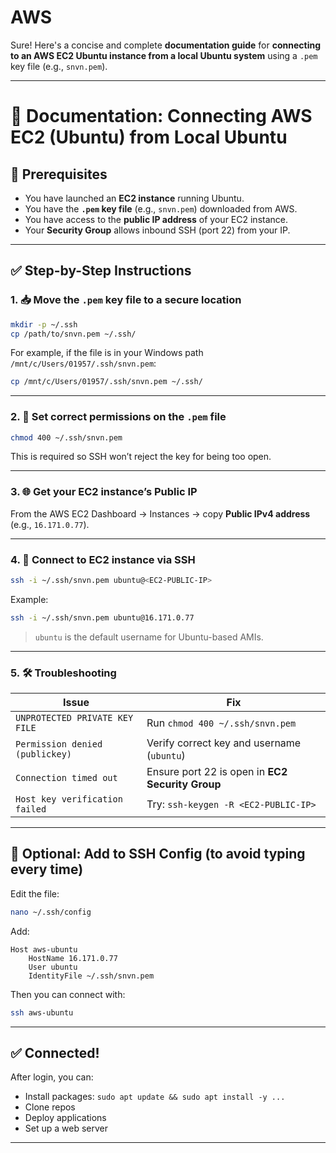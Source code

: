 # AWS
Sure! Here's a concise and complete **documentation guide** for **connecting to an AWS EC2 Ubuntu instance from a local Ubuntu system** using a `.pem` key file (e.g., `snvn.pem`).

---

# 📘 Documentation: Connecting AWS EC2 (Ubuntu) from Local Ubuntu

## 📌 Prerequisites

* You have launched an **EC2 instance** running Ubuntu.
* You have the **`.pem` key file** (e.g., `snvn.pem`) downloaded from AWS.
* You have access to the **public IP address** of your EC2 instance.
* Your **Security Group** allows inbound SSH (port 22) from your IP.

---

## ✅ Step-by-Step Instructions

### 1. 📥 Move the `.pem` key file to a secure location

```bash
mkdir -p ~/.ssh
cp /path/to/snvn.pem ~/.ssh/
```

For example, if the file is in your Windows path `/mnt/c/Users/01957/.ssh/snvn.pem`:

```bash
cp /mnt/c/Users/01957/.ssh/snvn.pem ~/.ssh/
```

---

### 2. 🔐 Set correct permissions on the `.pem` file

```bash
chmod 400 ~/.ssh/snvn.pem
```

This is required so SSH won’t reject the key for being too open.

---

### 3. 🌐 Get your EC2 instance’s Public IP

From the AWS EC2 Dashboard → Instances → copy **Public IPv4 address** (e.g., `16.171.0.77`).

---

### 4. 🔑 Connect to EC2 instance via SSH

```bash
ssh -i ~/.ssh/snvn.pem ubuntu@<EC2-PUBLIC-IP>
```

Example:

```bash
ssh -i ~/.ssh/snvn.pem ubuntu@16.171.0.77
```

> `ubuntu` is the default username for Ubuntu-based AMIs.

---

### 5. 🛠 Troubleshooting

| Issue                           | Fix                                              |
| ------------------------------- | ------------------------------------------------ |
| `UNPROTECTED PRIVATE KEY FILE`  | Run `chmod 400 ~/.ssh/snvn.pem`                  |
| `Permission denied (publickey)` | Verify correct key and username (`ubuntu`)       |
| `Connection timed out`          | Ensure port 22 is open in **EC2 Security Group** |
| `Host key verification failed`  | Try: `ssh-keygen -R <EC2-PUBLIC-IP>`             |

---

## 🧰 Optional: Add to SSH Config (to avoid typing every time)

Edit the file:

```bash
nano ~/.ssh/config
```

Add:

```ssh
Host aws-ubuntu
    HostName 16.171.0.77
    User ubuntu
    IdentityFile ~/.ssh/snvn.pem
```

Then you can connect with:

```bash
ssh aws-ubuntu
```

---

## ✅ Connected!

After login, you can:

* Install packages: `sudo apt update && sudo apt install -y ...`
* Clone repos
* Deploy applications
* Set up a web server

---

